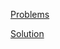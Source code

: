 [Problems](http://community.topcoder.com/stat?c=round_overview&rd=15712)

[Solution](https://github.com/phonism/TopCoderSolution/wiki/SRM-600)
